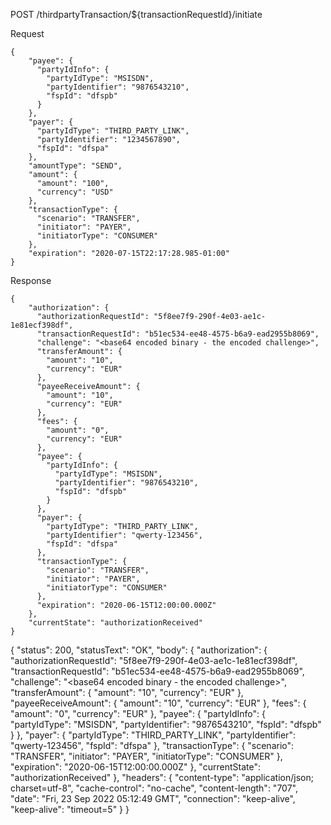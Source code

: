 POST /thirdpartyTransaction/${transactionRequestId}/initiate

Request
```
{
    "payee": {
      "partyIdInfo": {
        "partyIdType": "MSISDN",
        "partyIdentifier": "9876543210",
        "fspId": "dfspb"
      }
    },
    "payer": {
      "partyIdType": "THIRD_PARTY_LINK",
      "partyIdentifier": "1234567890",
      "fspId": "dfspa"
    },
    "amountType": "SEND",
    "amount": {
      "amount": "100",
      "currency": "USD"
    },
    "transactionType": {
      "scenario": "TRANSFER",
      "initiator": "PAYER",
      "initiatorType": "CONSUMER"
    },
    "expiration": "2020-07-15T22:17:28.985-01:00"
}
```

Response
```
{
    "authorization": {
      "authorizationRequestId": "5f8ee7f9-290f-4e03-ae1c-1e81ecf398df",
      "transactionRequestId": "b51ec534-ee48-4575-b6a9-ead2955b8069",
      "challenge": "<base64 encoded binary - the encoded challenge>",
      "transferAmount": {
        "amount": "10",
        "currency": "EUR"
      },
      "payeeReceiveAmount": {
        "amount": "10",
        "currency": "EUR"
      },
      "fees": {
        "amount": "0",
        "currency": "EUR"
      },
      "payee": {
        "partyIdInfo": {
          "partyIdType": "MSISDN",
          "partyIdentifier": "9876543210",
          "fspId": "dfspb"
        }
      },
      "payer": {
        "partyIdType": "THIRD_PARTY_LINK",
        "partyIdentifier": "qwerty-123456",
        "fspId": "dfspa"
      },
      "transactionType": {
        "scenario": "TRANSFER",
        "initiator": "PAYER",
        "initiatorType": "CONSUMER"
      },
      "expiration": "2020-06-15T12:00:00.000Z"
    },
    "currentState": "authorizationReceived"
}
```


{
  "status": 200,
  "statusText": "OK",
  "body": {
    "authorization": {
      "authorizationRequestId": "5f8ee7f9-290f-4e03-ae1c-1e81ecf398df",
      "transactionRequestId": "b51ec534-ee48-4575-b6a9-ead2955b8069",
      "challenge": "<base64 encoded binary - the encoded challenge>",
      "transferAmount": {
        "amount": "10",
        "currency": "EUR"
      },
      "payeeReceiveAmount": {
        "amount": "10",
        "currency": "EUR"
      },
      "fees": {
        "amount": "0",
        "currency": "EUR"
      },
      "payee": {
        "partyIdInfo": {
          "partyIdType": "MSISDN",
          "partyIdentifier": "9876543210",
          "fspId": "dfspb"
        }
      },
      "payer": {
        "partyIdType": "THIRD_PARTY_LINK",
        "partyIdentifier": "qwerty-123456",
        "fspId": "dfspa"
      },
      "transactionType": {
        "scenario": "TRANSFER",
        "initiator": "PAYER",
        "initiatorType": "CONSUMER"
      },
      "expiration": "2020-06-15T12:00:00.000Z"
    },
    "currentState": "authorizationReceived"
  },
  "headers": {
    "content-type": "application/json; charset=utf-8",
    "cache-control": "no-cache",
    "content-length": "707",
    "date": "Fri, 23 Sep 2022 05:12:49 GMT",
    "connection": "keep-alive",
    "keep-alive": "timeout=5"
  }
}